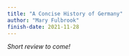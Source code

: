 ```yaml
---
title: "A Concise History of Germany"
author: "Mary Fulbrook"
finish-date: 2021-11-28
---
```


_Short review to come!_
